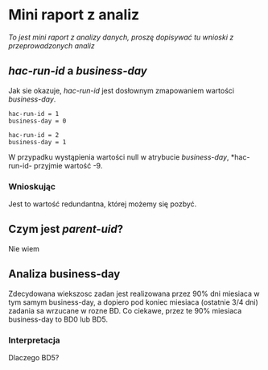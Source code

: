 # Mini raport z analiz

<em> To jest mini raport z analizy danych, proszę dopisywać tu wnioski z przeprowadzonych analiz </em>

## *hac-run-id* a *business-day*

Jak sie okazuje, *hac-run-id* jest dosłownym zmapowaniem wartości *business-day*. 
```
hac-run-id = 1
business-day = 0

hac-run-id = 2
business-day = 1
```

W przypadku wystąpienia wartości null w atrybucie *business-day*, *hac-run-id- przyjmie wartość -9.

### Wnioskując
Jest to wartość redundantna, której możemy się pozbyć.


## Czym jest *parent-uid*?
Nie wiem

## Analiza business-day
Zdecydowana wiekszosc zadan jest realizowana przez 90% dni miesiaca w tym samym business-day, a dopiero
pod koniec miesiaca (ostatnie 3/4 dni) zadania sa wrzucane w rozne BD. Co ciekawe, przez te 90% miesiaca 
business-day to BD0 lub BD5.
### Interpretacja
Dlaczego BD5?